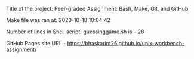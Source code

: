 Title of the project: Peer-graded Assignment: Bash, Make, Git, and GitHub 

Make file was ran at: 2020-10-18:10:04:42 

Number of lines in Shell script: guessinggame.sh is – 28 

GitHub Pages site URL - https://bhaskarint26.github.io/unix-workbench-assignment/ 

